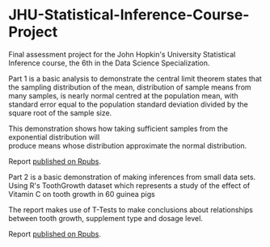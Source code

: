 # JHU-Statistical-Inference-Course-Project

Final assessment project for the John Hopkin's University Statistical Inference course, the 6th in the Data Science Specialization.

Part 1 is a basic analysis to demonstrate the central limit theorem states that the sampling distribution of the mean, distribution of sample means from many samples, is nearly normal centred at the population mean, with standard error equal to the population standard deviation divided by the square root of the sample size.

This demonstration shows how taking sufficient samples from the exponential distribution will  
produce means whose distribution approximate the normal distribution.

Report [published on Rpubs](https://rpubs.com/enzedonline/exponential-sampling-demo).

Part 2 is a basic demonstration of making inferences from small data sets. Using R's ToothGrowth dataset which represents a study of the effect of Vitamin C on tooth growth in 60 guinea pigs

The report makes use of T-Tests to make conclusions about relationships between tooth growth, supplement type and dosage level.

Report [published on Rpubs](https://rpubs.com/enzedonline/t-test-tooth-growth).
